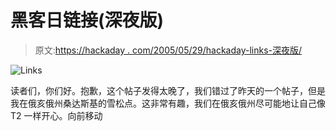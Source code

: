 # 黑客日链接(深夜版)

> 原文:[https://hackaday . com/2005/05/29/hackaday-links-深夜版/](https://hackaday.com/2005/05/29/hackaday-links-late-night-edition/)

![Links](img/7bedf483b42fa1913863d4151aec8ada.png)

读者们，你们好。抱歉，这个帖子发得太晚了，我们错过了昨天的一个帖子，但是我在俄亥俄州桑达斯基的雪松点。这非常有趣，我们在俄亥俄州尽可能地让自己像 T2 一样开心。向前移动